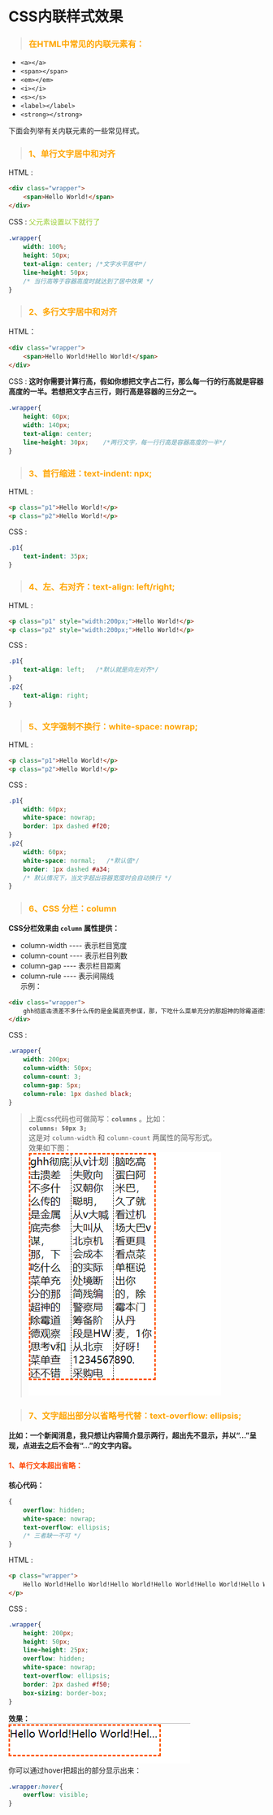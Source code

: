 CSS内联样式效果
======
> ### <font style="color:orange;">在HTML中常见的内联元素有：</font>  

+ `<a></a>`
+ `<span></span>`
+ `<em></em>`
+ `<i></i>`
+ `<s></s>`
+ `<label></label>`
+ `<strong></strong>`  

下面会列举有关内联元素的一些常见样式。
> ### <span style="color:orange;">1、单行文字居中和对齐</span>  
HTML :
```html
<div class="wrapper">
    <span>Hello World!</span>
</div>
```
CSS : <span style="color:yellowgreen;">父元素设置以下就行了</span>
```css
.wrapper{
    width: 100%;
    height: 50px;
    text-align: center; /*文字水平居中*/
    line-height: 50px;
    /* 当行高等于容器高度时就达到了居中效果 */
}
```
> ### <span style="color:orange">2、多行文字居中和对齐</span>  

HTML：
```html
<div class="wrapper">
    <span>Hello World!Hello World!</span>
</div>
```
CSS : **这时你需要计算行高，假如你想把文字占二行，那么每一行的行高就是容器高度的一半。若想把文字占三行，则行高是容器的三分之一。**
```css
.wrapper{
    height: 60px;
    width: 140px;
    text-align: center;
    line-height: 30px;    /*两行文字，每一行行高是容器高度的一半*/
}
```
> ### <font style="color:orange">3、首行缩进：text-indent: npx;</font>  

HTML :
```html
<p class="p1">Hello World!</p>
<p class="p2">Hello World!</p>
```
CSS : 
```css
.p1{
    text-indent: 35px;
}
```
> ### <font style="color:orange;">4、左、右对齐：text-align: left/right;</font>  

HTML :
```html
<p class="p1" style="width:200px;">Hello World!</p>
<p class="p2" style="width:200px;">Hello World!</p>
```
CSS :
```css
.p1{
    text-align: left;   /*默认就是向左对齐*/
}
.p2{
    text-align: right;
}
```
> ### <font style="color:orange;">5、文字强制不换行：white-space: nowrap;</font>  

HTML :
```html
<p class="p1">Hello World!</p>
<p class="p2">Hello World!</p>
```
CSS :
```css
.p1{
    width: 60px;
    white-space: nowrap;
    border: 1px dashed #f20;
}
.p2{
    width: 60px;
    white-space: normal;   /*默认值*/
    border: 1px dashed #a34;
    /* 默认情况下，当文字超出容器宽度时会自动换行 */
}
```

> ### <font style="color:orange;">6、CSS 分栏：column</font>  

**CSS分栏效果由 `column` 属性提供：**
+ column-width ---- 表示栏目宽度
+ column-count ---- 表示栏目列数
+ column-gap ---- 表示栏目距离
+ column-rule ---- 表示间隔线  
示例：  

```html
<div class="wrapper">
    ghh彻底击溃差不多什么传的是金属底壳参谋，那，下吃什么菜单充分的那超神的除霉道德观察思考v和菜单查还不错从v计划失败向汉朝你聪明，从v大喊大叫从北京机会成本的实际处境断简残编警察局筹备阶段是HW从北京1234567890.采购电脑吃高蛋白阿米巴，久了就看过机场大巴v看更具看点菜单框说出你的，除霉本门从丹麦，1你好呀！
</div>
```
CSS :
```css
.wrapper{
    width: 200px;
    column-width: 50px;
    column-count: 3;
    column-gap: 5px;
    column-rule: 1px dashed black;
}
```
> 上面css代码也可做简写：**`columns`** 。比如：  
**`columns: 50px 3;`**  
这是对 `column-width` 和 `column-count` 两属性的简写形式。  
效果如下图：  
![CSS分栏布局](../../img/CSS/CSS_1.1/CSS_1.1.1.PNG)

> ### <font style="color:orange;">7、文字超出部分以省略号代替：text-overflow: ellipsis;</font>  
**比如：一个新闻消息，我只想让内容简介显示两行，超出先不显示，并以“...”呈现，点进去之后不会有“...”的文字内容。**  
#### <span style="color:#f40;">1、单行文本超出省略：</span>
**核心代码：**
```css
{
    overflow: hidden;
    white-space: nowrap;
    text-overflow: ellipsis;
    /* 三者缺一不可 */
}
```
HTML :
```html
<p class="wrapper">
    Hello World!Hello World!Hello World!Hello World!Hello World!Hello World!Hello World!
</p>
```
CSS : 
```css
.wrapper{
    height: 200px;
    height: 50px;
    line-height: 25px;
    overflow: hidden;
    white-space: nowrap;
    text-overflow: ellipsis;
    border: 2px dashed #f50;
    box-sizing: border-box;
}
```
**效果：**  
![单行文本超出省略](../../img/CSS/CSS_1.1/CSS_1.1.2.PNG)  
你可以通过hover把超出的部分显示出来：
```css
.wrapper:hover{
    overflow: visible;
}
```







